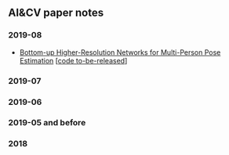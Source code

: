 ## AI&CV paper notes

### 2019-08

- [Bottom-up Higher-Resolution Networks for Multi-Person Pose Estimation](https://arxiv.org/pdf/1908.10357.pdf) [[code to-be-released](https://github.com/HRNet/Higher-HRNet-Human-Pose-Estimation)]

### 2019-07

### 2019-06

### 2019-05 and before

### 2018
